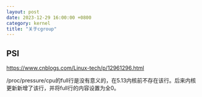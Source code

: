 ```yaml
---
layout: post
date: 2023-12-29 16:00:00 +0800
category: kernel
title: "关于cgroup"
---
```


## PSI

<https://www.cnblogs.com/Linux-tech/p/12961296.html>

/proc/pressure/cpu的full行是没有意义的，在5.13内核前不存在该行。后来内核更新新增了该行，并将full行的内容设置为全0。
